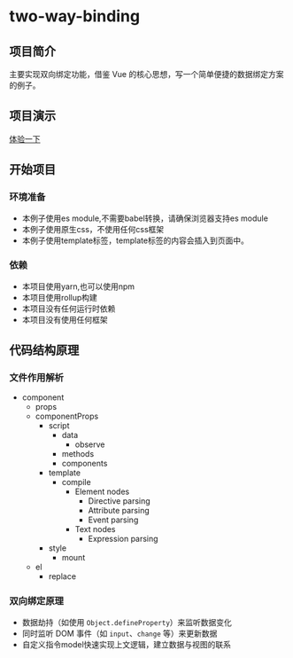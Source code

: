 # two-way-binding

## 项目简介
主要实现双向绑定功能，借鉴 Vue 的核心思想，写一个简单便捷的数据绑定方案的例子。

## 项目演示
[体验一下](https://listen80.github.io/two-way-binding/public/)

## 开始项目
### 环境准备
- 本例子使用es module,不需要babel转换，请确保浏览器支持es module
- 本例子使用原生css，不使用任何css框架
- 本例子使用template标签，template标签的内容会插入到页面中。

### 依赖
- 本项目使用yarn,也可以使用npm
- 本项目使用rollup构建
- 本项目没有任何运行时依赖
- 本项目没有使用任何框架

## 代码结构原理
### 文件作用解析
- component
  - props
  - componentProps
    - script
      - data
        - observe
      - methods
      - components
    - template
      - compile
        - Element nodes
          - Directive parsing
          - Attribute parsing
          - Event parsing
        - Text nodes
          - Expression parsing
    - style
      - mount
  - el
    - replace


### 双向绑定原理
- 数据劫持（如使用 `Object.defineProperty`）来监听数据变化
- 同时监听 DOM 事件（如 `input`、`change` 等）来更新数据
- 自定义指令model快速实现上文逻辑，建立数据与视图的联系
